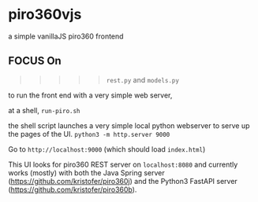 # piro360vjs
a simple vanillaJS piro360 frontend

## FOCUS On

>>>>> `rest.py` and `models.py`

to run the front end with a very simple web server,

at a shell, `run-piro.sh`

the shell script launches a very simple local python webserver to serve up the pages of
the UI.
`python3 -m http.server 9000`

Go to `http://localhost:9000` (which should load `index.html`)

This UI looks for piro360 REST server on `localhost:8080` and currently works (mostly) with 
both the Java Spring server (https://github.com/kristofer/piro360j) and the Python3 FastAPI server (https://github.com/kristofer/piro360b).